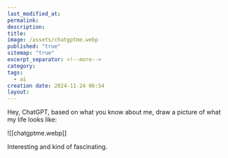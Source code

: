 ```yaml
---
last_modified_at: 
permalink: 
description: 
title: 
image: /assets/chatgptme.webp
published: "true"
sitemap: "true"
excerpt_separator: <!--more-->
category: 
tags:
  - ai
creation date: 2024-11-24 06:54
layout:
---
```

Hey, ChatGPT, based on what you know about me, draw a picture of what my life looks like:

![[chatgptme.webp]]

Interesting and kind of fascinating. 
